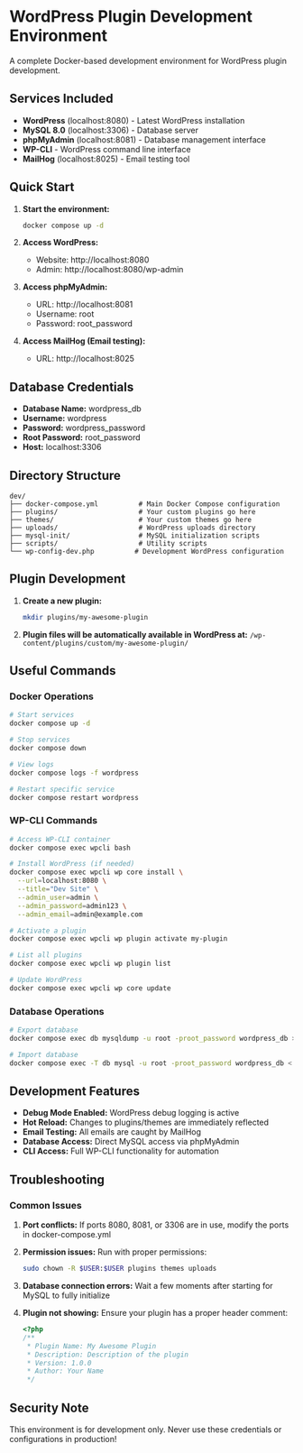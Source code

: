 # WordPress Plugin Development Environment

A complete Docker-based development environment for WordPress plugin development.

## Services Included

- **WordPress** (localhost:8080) - Latest WordPress installation
- **MySQL 8.0** (localhost:3306) - Database server
- **phpMyAdmin** (localhost:8081) - Database management interface
- **WP-CLI** - WordPress command line interface
- **MailHog** (localhost:8025) - Email testing tool

## Quick Start

1. **Start the environment:**
   ```bash
   docker compose up -d
   ```

2. **Access WordPress:**
   - Website: http://localhost:8080
   - Admin: http://localhost:8080/wp-admin

3. **Access phpMyAdmin:**
   - URL: http://localhost:8081
   - Username: root
   - Password: root_password

4. **Access MailHog (Email testing):**
   - URL: http://localhost:8025

## Database Credentials

- **Database Name:** wordpress_db
- **Username:** wordpress
- **Password:** wordpress_password
- **Root Password:** root_password
- **Host:** localhost:3306

## Directory Structure

```
dev/
├── docker-compose.yml          # Main Docker Compose configuration
├── plugins/                    # Your custom plugins go here
├── themes/                     # Your custom themes go here
├── uploads/                    # WordPress uploads directory
├── mysql-init/                 # MySQL initialization scripts
├── scripts/                    # Utility scripts
└── wp-config-dev.php          # Development WordPress configuration
```

## Plugin Development

1. **Create a new plugin:**
   ```bash
   mkdir plugins/my-awesome-plugin
   ```

2. **Plugin files will be automatically available in WordPress at:**
   `/wp-content/plugins/custom/my-awesome-plugin/`

## Useful Commands

### Docker Operations
```bash
# Start services
docker compose up -d

# Stop services
docker compose down

# View logs
docker compose logs -f wordpress

# Restart specific service
docker compose restart wordpress
```

### WP-CLI Commands
```bash
# Access WP-CLI container
docker compose exec wpcli bash

# Install WordPress (if needed)
docker compose exec wpcli wp core install \
  --url=localhost:8080 \
  --title="Dev Site" \
  --admin_user=admin \
  --admin_password=admin123 \
  --admin_email=admin@example.com

# Activate a plugin
docker compose exec wpcli wp plugin activate my-plugin

# List all plugins
docker compose exec wpcli wp plugin list

# Update WordPress
docker compose exec wpcli wp core update
```

### Database Operations
```bash
# Export database
docker compose exec db mysqldump -u root -proot_password wordpress_db > backup.sql

# Import database
docker compose exec -T db mysql -u root -proot_password wordpress_db < backup.sql
```

## Development Features

- **Debug Mode Enabled:** WordPress debug logging is active
- **Hot Reload:** Changes to plugins/themes are immediately reflected
- **Email Testing:** All emails are caught by MailHog
- **Database Access:** Direct MySQL access via phpMyAdmin
- **CLI Access:** Full WP-CLI functionality for automation

## Troubleshooting

### Common Issues

1. **Port conflicts:** If ports 8080, 8081, or 3306 are in use, modify the ports in docker-compose.yml

2. **Permission issues:** Run with proper permissions:
   ```bash
   sudo chown -R $USER:$USER plugins themes uploads
   ```

3. **Database connection errors:** Wait a few moments after starting for MySQL to fully initialize

4. **Plugin not showing:** Ensure your plugin has a proper header comment:
   ```php
   <?php
   /**
    * Plugin Name: My Awesome Plugin
    * Description: Description of the plugin
    * Version: 1.0.0
    * Author: Your Name
    */
   ```

## Security Note

This environment is for development only. Never use these credentials or configurations in production!
